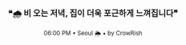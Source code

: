 <div align="center">

<br>

<h3>❝🌧️ 비 오는 저녁, 집이 더욱 포근하게 느껴집니다❞</h3>

<sub>06:00 PM • Seoul 🌦️ • by CrowRish</sub>

<br>

</div>